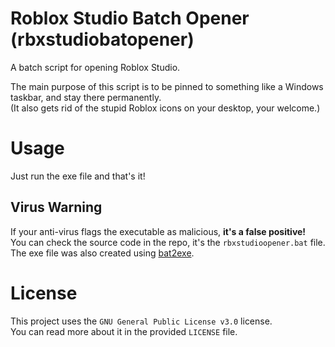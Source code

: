 # Roblox Studio Batch Opener (rbxstudiobatopener)
A batch script for opening Roblox Studio.

The main purpose of this script is to be pinned to something like a Windows taskbar, and stay there permanently.\
(It also gets rid of the stupid Roblox icons on your desktop, your welcome.)

# Usage
Just run the exe file and that's it!
## Virus Warning
If your anti-virus flags the executable as malicious, **it's a false positive!**\
You can check the source code in the repo, it's the `rbxstudioopener.bat` file. The exe file was also created using [bat2exe](https://www.bat2exe.net/).

# License
This project uses the `GNU General Public License v3.0` license.\
You can read more about it in the provided `LICENSE` file.
